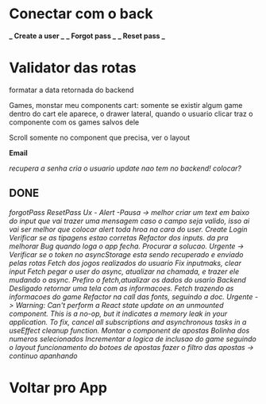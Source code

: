 # Conectar com o back

**_ Create a user _**
**_ Forgot pass _**
**_ Reset pass _**

# Validator das rotas

formatar a data retornada do backend

Games, monstar meu components
cart: somente se existir algum game dentro do cart ele aparece, o drawer lateral, quando o usuario clicar traz o componente com os games salvos dele

Scroll somente no component que precisa, ver o layout

**Email**

_recupera a senha_
_cria o usuario_
_update nao tem no backend! colocar?_

## DONE

_forgotPass_
_ResetPass_
_Ux - Alert_
_-Pausa -> melhor criar um text em baixo do input que vai trazer uma mensagem caso o campo seja valido, isso ai vai ser melhor que colocar alert toda hroa na cara do user._
_Create_
_Login_
_Verificar se as tipagens estao corretas_
_Refactor dos inputs. da pra melhorar_
_Bug quando loga o app fecha. Procurar a solucao._
_Urgente -> Verificar se o token no asyncStorage esta sendo recuperado e enviado pelas rotas_
_Fetch dos jogos realizados do usuario_
_Fix inputmaks, clear input_
_Fetch pegar o user do async, atualizar na chamada, e trazer ele mudando o async. Prefiro o fetch,atualizar os dados do usario_
_Backend Desligado retornar uma tela com as informacoes._
_Fetch trazendo as informacoes do game_
_Refactor na call das fonts, seguindo a doc._
_Urgente -> Warning: Can't perform a React state update on an unmounted component. This is a no-op, but it indicates a memory leak in your application. To fix, cancel all subscriptions and asynchronous tasks in a useEffect cleanup function._
_Montar o component de apostas_
_Bolinha dos numeros selecionados_
_Incrementar a logica de inclusao do game seguindo o layout_
_funcionamento do botoes de apostas_
_fazer o filtro das apostas -> continuo apanhando_

# Voltar pro App
